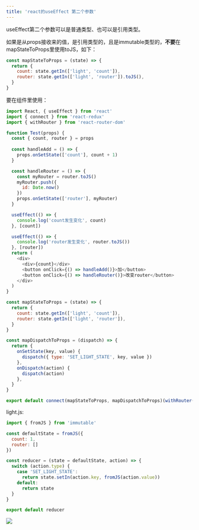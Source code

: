 ```yaml
---
title: 'react的useEffect 第二个参数'
---   
```

useEffect第二个参数可以是普通类型、也可以是引用类型。

如果是从props接收来的值，是引用类型的，且是immutable类型的，**不要**在mapStateToProps里使用toJS，如下：

```javascript
const mapStateToProps = (state) => {
  return {
    count: state.getIn(['light', 'count']),
    router: state.getIn(['light', 'router']).toJS(),
  }
}
```

要在组件里使用：

```javascript
import React, { useEffect } from 'react'
import { connect } from 'react-redux'
import { withRouter } from 'react-router-dom'

function Test(props) {
  const { count, router } = props
  
  const handleAdd = () => {
    props.onSetState(['count'], count + 1)
  }

  const handleRouter = () => {
    const myRouter = router.toJS()
    myRouter.push({
      id: Date.now()
    })
    props.onSetState(['router'], myRouter)
  }

  useEffect(() => {
    console.log('count发生变化', count)
  }, [count])

  useEffect(() => {
    console.log('router发生变化', router.toJS())
  }, [router])
  return (
    <div>
      <div>{count}</div>
      <button onClick={() => handleAdd()}>加</button>
      <button onClick={() => handleRouter()}>改变router</button>
    </div>
  )
}

const mapStateToProps = (state) => {
  return {
    count: state.getIn(['light', 'count']),
    router: state.getIn(['light', 'router']),
  }
}

const mapDispatchToProps = (dispatch) => {
  return {
    onSetState(key, value) {
      dispatch({ type: 'SET_LIGHT_STATE', key, value })
    },
    onDispatch(action) {
      dispatch(action)
    },
  }
}

export default connect(mapStateToProps, mapDispatchToProps)(withRouter(Test))
```

light.js:

```javascript
import { fromJS } from 'immutable'

const defaultState = fromJS({
  count: 1,
  router: []
})

const reducer = (state = defaultState, action) => {
  switch (action.type) {
    case 'SET_LIGHT_STATE':
      return state.setIn(action.key, fromJS(action.value))
    default:
      return state
  }
}

export default reducer
```

![](https://img-blog.csdnimg.cn/20210610120302753.png?x-oss-processimage/watermark,type_ZmFuZ3poZW5naGVpdGk,shadow_10,text_aHR0cHM6Ly9ibG9nLmNzZG4ubmV0L3h1dG9uZ2Jhbw,size_16,color_FFFFFF,t_70)